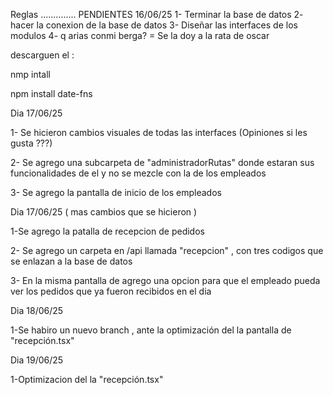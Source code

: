 Reglas ..............
PENDIENTES 16/06/25
1- Terminar la base de datos
2- hacer la conexion de la base de datos
3- Diseñar las interfaces de los modulos
4- q arias conmi berga? = Se la doy a la rata de oscar


descarguen el : 

nmp intall 

npm install date-fns

Dia 17/06/25

1- Se hicieron cambios visuales de todas las interfaces (Opiniones si les gusta ???)

2- Se agrego una subcarpeta de "administradorRutas" donde estaran sus funcionalidades de el y no se mezcle con la
de los empleados

3- Se agrego la pantalla de inicio de los empleados


Dia 17/06/25 ( mas cambios que se hicieron )

1-Se agrego la patalla de recepcion de pedidos 

2- Se agrego un carpeta en /api llamada "recepcion" ,  con tres codigos que se enlazan a la base de datos 

3- En la misma pantalla de agrego una opcion para que el empleado pueda ver los pedidos que ya fueron recibidos en el dia


Dia 18/06/25

1-Se habiro un nuevo branch , ante la optimización del la pantalla de "recepción.tsx"

Dia 19/06/25

1-Optimizacion del la "recepción.tsx"
